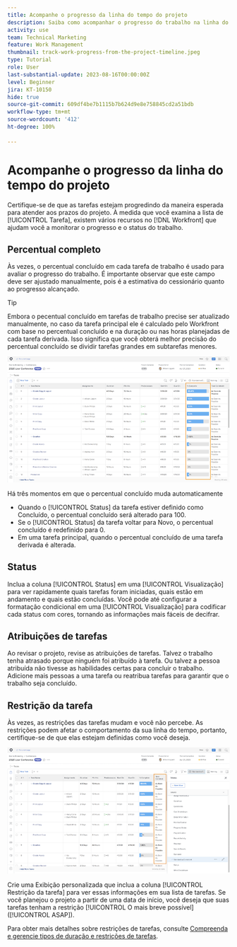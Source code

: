 ```yaml
---
title: Acompanhe o progresso da linha do tempo do projeto
description: Saiba como acompanhar o progresso do trabalho na linha do tempo do projeto no [!DNL  Workfront] usando Percentual concluído, Status, Atribuições ou Restrições.
activity: use
team: Technical Marketing
feature: Work Management
thumbnail: track-work-progress-from-the-project-timeline.jpeg
type: Tutorial
role: User
last-substantial-update: 2023-08-16T00:00:00Z
level: Beginner
jira: KT-10150
hide: true
source-git-commit: 609df4be7b1115b7b624d9e8e758845cd2a51bdb
workflow-type: tm+mt
source-wordcount: '412'
ht-degree: 100%

---
```


# Acompanhe o progresso da linha do tempo do projeto

Certifique-se de que as tarefas estejam progredindo da maneira esperada para atender aos prazos do projeto. À medida que você examina a lista de [!UICONTROL Tarefa], existem vários recursos no [!DNL  Workfront] que ajudam você a monitorar o progresso e o status do trabalho.

## Percentual completo

Às vezes, o percentual concluído em cada tarefa de trabalho é usado para avaliar o progresso do trabalho. É importante observar que este campo deve ser ajustado manualmente, pois é a estimativa do cessionário quanto ao progresso alcançado.

>[!TIP]
>
>Embora o pecentual concluído em tarefas de trabalho precise ser atualizado manualmente, no caso da tarefa principal ele é calculado pelo Workfront com base no percentual concluído e na duração ou nas horas planejadas de cada tarefa derivada. Isso significa que você obterá melhor precisão do percentual concluído se dividir tarefas grandes em subtarefas menores.


![Lista de tarefas do projeto mostrando a coluna [!UICONTROL Percentual concluído] ](assets/planner-fund-task-percent-complete.png)

Há três momentos em que o percentual concluído muda automaticamente

* Quando o [!UICONTROL Status] da tarefa estiver definido como Concluído, o percentual concluído será alterado para 100.
* Se o [!UICONTROL Status] da tarefa voltar para Novo, o percentual concluído é redefinido para 0.
* Em uma tarefa principal, quando o percentual concluído de uma tarefa derivada é alterada.

## Status

Inclua a coluna [!UICONTROL Status] em uma [!UICONTROL Visualização] para ver rapidamente quais tarefas foram iniciadas, quais estão em andamento e quais estão concluídas. Você pode até configurar a formatação condicional em uma [!UICONTROL Visualização] para codificar cada status com cores, tornando as informações mais fáceis de decifrar.

## Atribuições de tarefas

Ao revisar o projeto, revise as atribuições de tarefas. Talvez o trabalho tenha atrasado porque ninguém foi atribuído à tarefa. Ou talvez a pessoa atribuída não tivesse as habilidades certas para concluir o trabalho. Adicione mais pessoas a uma tarefa ou reatribua tarefas para garantir que o trabalho seja concluído.

## Restrição da tarefa

Às vezes, as restrições das tarefas mudam e você não percebe. As restrições podem afetar o comportamento da sua linha do tempo, portanto, certifique-se de que elas estejam definidas como você deseja.

![Lista de tarefas do projeto mostrando a coluna Restrição da tarefa](assets/planner-fund-task-constraint.png)

Crie uma Exibição personalizada que inclua a coluna [!UICONTROL Restrição da tarefa] para ver essas informações em sua lista de tarefas. Se você planejou o projeto a partir de uma data de início, você deseja que suas tarefas tenham a restrição [!UICONTROL O mais breve possível] ([!UICONTROL ASAP]).

Para obter mais detalhes sobre restrições de tarefas, consulte [Compreenda e gerencie tipos de duração e restrições de tarefas](https://experienceleague.adobe.com/docs/workfront-learn/tutorials-workfront/manage-work/intermediate-projects/understand-and-manage-duration-types-and-task-constraints.html?lang=pt-BR).
